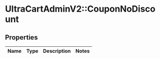 # UltraCartAdminV2::CouponNoDiscount

## Properties
Name | Type | Description | Notes
------------ | ------------- | ------------- | -------------


